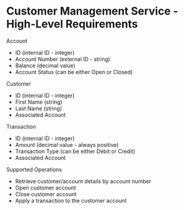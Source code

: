 # Customer Management Service - High-Level Requirements

Account
- ID (internal ID - integer)
- Account Number (external ID - string)
- Balance (decimal value)
- Account Status (can be either Open or Closed)

Customer
- ID (internal ID - integer)
- First Name (string)
- Last Name (string)
- Associated Account

Transaction
- ID (internal ID - integer)
- Amount (decimal value - always positive)
- Transaction Type (can be either Debit or Credit)
- Associated Account

Supported Operations
- Retrieve customer/account details by account number
- Open customer account
- Close customer account
- Apply a transaction to the customer account